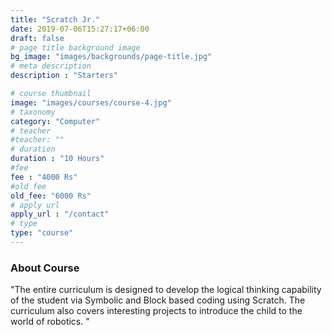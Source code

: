 ```yaml
---
title: "Scratch Jr."
date: 2019-07-06T15:27:17+06:00
draft: false
# page title background image
bg_image: "images/backgrounds/page-title.jpg"
# meta description
description : "Starters"

# course thumbnail
image: "images/courses/course-4.jpg"
# taxonomy
category: "Computer"
# teacher
#teacher: ""
# duration
duration : "10 Hours"
#fee
fee : "4000 Rs"
#old fee
old_fee: "6000 Rs"
# apply url
apply_url : "/contact"
# type
type: "course"
---
```



### About Course

"The entire curriculum is designed to develop the logical thinking capability of the student via Symbolic and Block based coding using Scratch. The curriculum also covers interesting projects to introduce the child to the world of robotics.
"
 
</p>



